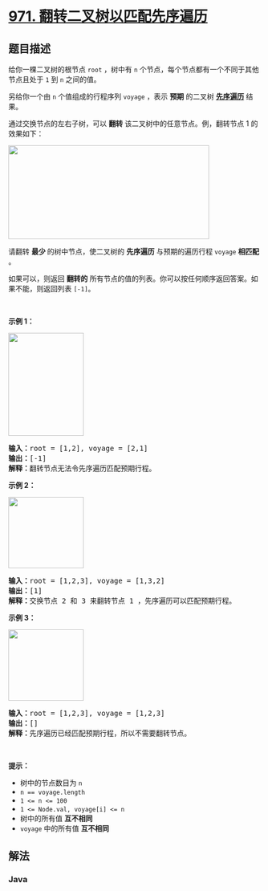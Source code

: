 # [971. 翻转二叉树以匹配先序遍历](https://leetcode.cn/problems/flip-binary-tree-to-match-preorder-traversal)

## 题目描述

<p>给你一棵二叉树的根节点 <code>root</code> ，树中有 <code>n</code> 个节点，每个节点都有一个不同于其他节点且处于 <code>1</code> 到 <code>n</code> 之间的值。</p>

<p>另给你一个由 <code>n</code> 个值组成的行程序列 <code>voyage</code> ，表示 <strong>预期</strong> 的二叉树 <a href="https://baike.baidu.com/item/%E5%85%88%E5%BA%8F%E9%81%8D%E5%8E%86/6442839?fr=aladdin" target="_blank"><strong>先序遍历</strong></a> 结果。</p>

<p>通过交换节点的左右子树，可以 <strong>翻转</strong> 该二叉树中的任意节点。例，翻转节点 1 的效果如下：</p>
<img alt="" src="https://fastly.jsdelivr.net/gh/doocs/leetcode@main/solution/0900-0999/0971.Flip%20Binary%20Tree%20To%20Match%20Preorder%20Traversal/images/fliptree.jpg" style="width: 400px; height: 187px;" />
<p>请翻转 <strong>最少 </strong>的树中节点，使二叉树的 <strong>先序遍历</strong> 与预期的遍历行程 <code>voyage</code> <strong>相匹配</strong> 。 </p>

<p>如果可以，则返回 <strong>翻转的</strong> 所有节点的值的列表。你可以按任何顺序返回答案。如果不能，则返回列表 <code>[-1]</code>。</p>

<p> </p>

<p><strong>示例 1：</strong></p>
<img alt="" src="https://fastly.jsdelivr.net/gh/doocs/leetcode@main/solution/0900-0999/0971.Flip%20Binary%20Tree%20To%20Match%20Preorder%20Traversal/images/1219-01.png" style="width: 150px; height: 205px;" />
<pre>
<strong>输入：</strong>root = [1,2], voyage = [2,1]
<strong>输出：</strong>[-1]
<strong>解释：</strong>翻转节点无法令先序遍历匹配预期行程。
</pre>

<p><strong>示例 2：</strong></p>
<img alt="" src="https://fastly.jsdelivr.net/gh/doocs/leetcode@main/solution/0900-0999/0971.Flip%20Binary%20Tree%20To%20Match%20Preorder%20Traversal/images/1219-02.png" style="width: 150px; height: 142px;" />
<pre>
<strong>输入：</strong>root = [1,2,3], voyage = [1,3,2]
<strong>输出：</strong>[1]
<strong>解释：</strong>交换节点 2 和 3 来翻转节点 1 ，先序遍历可以匹配预期行程。</pre>

<p><strong>示例 3：</strong></p>
<img alt="" src="https://fastly.jsdelivr.net/gh/doocs/leetcode@main/solution/0900-0999/0971.Flip%20Binary%20Tree%20To%20Match%20Preorder%20Traversal/images/1219-02.png" style="width: 150px; height: 142px;" />
<pre>
<strong>输入：</strong>root = [1,2,3], voyage = [1,2,3]
<strong>输出：</strong>[]
<strong>解释：</strong>先序遍历已经匹配预期行程，所以不需要翻转节点。
</pre>

<p> </p>

<p><strong>提示：</strong></p>

<ul>
	<li>树中的节点数目为 <code>n</code></li>
	<li><code>n == voyage.length</code></li>
	<li><code>1 <= n <= 100</code></li>
	<li><code>1 <= Node.val, voyage[i] <= n</code></li>
	<li>树中的所有值 <strong>互不相同</strong></li>
	<li><code>voyage</code> 中的所有值 <strong>互不相同</strong></li>
</ul>

## 解法

### **Java**

```java

```
